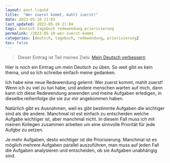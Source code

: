 ```yaml
---
layout: post.liquid
title:  "Wer zuerst kommt, mahlt zuerst!"
date: 2023-05-10 21:03
last_updated: 2023-05-10 21:04
tags: deutsch tagebuch redewendung priorisierung
permalink: /2023-05-10-wer-zuerst-kommt
categories: [deutsch, tagebuch, redewendung, priorisierung]
toc: false
---
```

> Dieser Eintrag ist Teil meines Ziels: [Mein Deutsch verbessern](/now) 

Hier is noch ein Eintrag um mein Deutsch zu üben. So weit gibt es kein thema, und so 
Ich schreibe einfach meine gedanken.

Ich habe eine neue Redewendung gelernt: Wer zuerst kommt, mahlt zuerst!
Wenn ich zu viel zu tun habe, und andere menschen warten auf mich, dann kann ich diese 
Redewendung anwenden und meine Aufgaben erledigen, in dieselbe reihenfolge die sie zur 
mir angekommen haben.

Natürlich gibt es Ausnahmen, weil es gibt bestimmte Aufgaben die wichtiger sind als 
die andere. Manchmal ist est einfach zu entscheiden welche Aufgabe wichtiger ist, aber 
manchmal nicht. In diesem Fall muss ich mit meinen Kollegen zusammen arbeiten um eine 
sinnvolle Priorität für jede Aufgbe zu setzen.

Je mehr Aufgaben, desto wichtiger ist die Priorisierung. Manchmal ist es möglich 
mehrere Aufgaben parallel auszuführen, man muss auf jeden Fall die Aufgaben analysieren 
und entscheiden, ob sie Aufgaben unabhängig sind.
